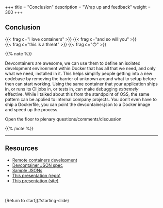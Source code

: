 
+++
title = "Conclusion"
description = "Wrap up and feedback"
weight = 300
+++

## Conclusion

{{< frag c="I love containers" >}}
{{< frag c="and so will you" >}}
<br>
{{< frag c="this is a threat" >}}
{{< frag c="🙃" >}}

{{% note %}}

Devcontainers are awesome, we can use them to define an isolated development environment within Docker that has all that we need, and only what we need, installed in it. This helps simplify people getting into a new codebase by removing the barrier of unknown around what to setup before then can start working. Using the same container that your application ships in, or runs its CI jobs in, or tests in, can make debugging _extremely_ effective. While I talked about this from the standpoint of OSS, the same pattern can be applied to internal company projects. You don’t even have to ship a Dockerfile, you can point the devcontainer.json to a Docker image and speed up the process.

Open the floor to plenary questions/comments/discussion

{{% /note %}}

---

## Resources

- [Remote containers development](https://code.visualstudio.com/docs/remote/containers)
- [Devcontainer JSON spec](https://containers.dev/implementors/json_reference/)
- [Sample JSONs](https://gitlab-bne.silverrail.io/brisbane-office/shared-libraries/file-templates/-/tree/master/.devcontainer)
- [This presentation (repo)](https://gitlab-bne.silverrail.io/brisbane-office/labs/demos/devcontainers)
- [This presentation (site)](https://brisbane-office.pages-bne.silverrail.io/labs/demos/devcontainers)
<br>
<br>
[Return to start](#starting-slide)
